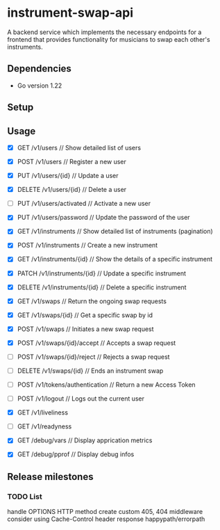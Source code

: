 # instrument-swap-api

A backend service which implements the necessary endpoints for a frontend
that provides functionality for musicians to swap each other's instruments.

## Dependencies

- Go version 1.22

## Setup

## Usage

- [X] GET    /v1/users // Show detailed list of users
- [X] POST   /v1/users // Register a new user
- [X] PUT    /v1/users/{id} // Update a user
- [X] DELETE /v1/users/{id} // Delete a user
- [ ] PUT    /v1/users/activated // Activate a new user
- [X] PUT    /v1/users/password // Update the password of the user

- [X] GET    /v1/instruments // Show detailed list of instruments (pagination)
- [X] POST   /v1/instruments // Create a new instrument
- [X] GET    /v1/instruments/{id} // Show the details of a specific instrument
- [X] PATCH  /v1/instruments/{id} // Update a specific instrument
- [X] DELETE /v1/instruments/{id} // Delete a specific instrument

- [X] GET    /v1/swaps // Return the ongoing swap requests
- [X] GET    /v1/swaps/{id} // Get a specific swap by id
- [X] POST   /v1/swaps // Initiates a new swap request
- [X] POST   /v1/swaps/{id}/accept // Accepts a swap request
- [ ] POST   /v1/swaps/{id}/reject // Rejects a swap request
- [ ] DELETE /v1/swaps/{id} // Ends an instrument swap

- [ ] POST   /v1/tokens/authentication // Return a new Access Token
- [ ] POST   /v1/logout // Logs out the current user

- [X] GET    /v1/liveliness
- [ ] GET    /v1/readyness

- [X] GET    /debug/vars // Display apprication metrics
- [X] GET    /debug/pprof // Display debug infos

## Release milestones

### TODO List
handle OPTIONS HTTP method
create custom 405, 404 middleware
consider using Cache-Control header response happypath/errorpath
